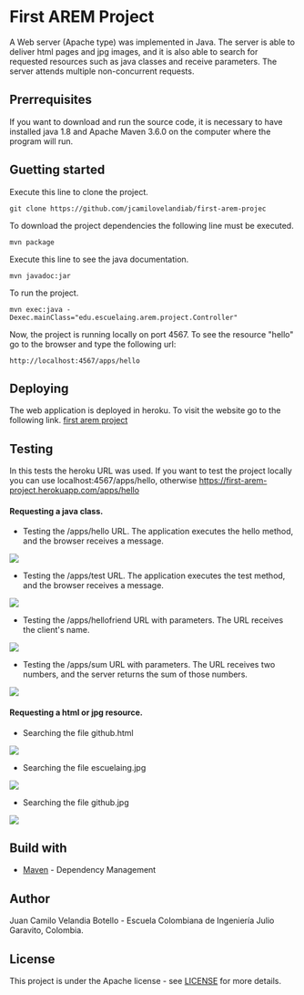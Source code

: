 # First AREM Project

A Web server (Apache type) was implemented in Java. The server is able to deliver html pages and jpg images, and it is also able to search for requested resources such as java classes and receive parameters. The server attends multiple non-concurrent requests.

## Prerrequisites

If you want to download and run the source code, it is necessary to have installed java 1.8 and Apache Maven 3.6.0  on the computer where the program will run.

## Guetting started

Execute this line to clone the project.
```
git clone https://github.com/jcamilovelandiab/first-arem-projec
```

To download the project dependencies the following line must be executed.
```
mvn package
```

Execute this line to see the java documentation.
```
mvn javadoc:jar
```
To run the project.
```
mvn exec:java -Dexec.mainClass="edu.escuelaing.arem.project.Controller"
```
Now, the project is running locally on port 4567.
To see the resource "hello" go to the browser and type the following url:
```
http://localhost:4567/apps/hello
```

## Deploying

The web application is deployed in heroku. To visit the website go to the following link. [first arem project](https://first-arem-project.herokuapp.com/apps/hello)

## Testing

In this tests the heroku URL was used. If you want to test the project locally you can use localhost:4567/apps/hello, otherwise https://first-arem-project.herokuapp.com/apps/hello

#### Requesting a java class.

* Testing the /apps/hello URL. The application executes the hello method, and the browser receives a message.

![](https://github.com/jcamilovelandiab/first-arem-project/blob/master/images/hello-testing.PNG)

* Testing the /apps/test URL. The application executes the test method, and the browser receives a message.

![](https://github.com/jcamilovelandiab/first-arem-project/blob/master/images/test-testing.PNG)

* Testing the /apps/hellofriend URL with parameters. The URL receives the client's name.

![](https://github.com/jcamilovelandiab/first-arem-project/blob/master/images/hellofriend-testing.PNG)

* Testing the /apps/sum URL with parameters. The URL receives two numbers, and the server returns the sum of those numbers.

![](https://github.com/jcamilovelandiab/first-arem-project/blob/master/images/sum-testing.PNG)

#### Requesting a html or jpg resource.

* Searching the file github.html

![](https://github.com/jcamilovelandiab/first-arem-project/blob/master/images/githubhtml-testing.PNG)

* Searching the file escuelaing.jpg

![](https://github.com/jcamilovelandiab/first-arem-project/blob/master/images/escuelaingjpg-testing.PNG)

* Searching the file github.jpg

![](https://github.com/jcamilovelandiab/first-arem-project/blob/master/images/githubjpg-testing.PNG)

## Build with

* [Maven](https://maven.apache.org/) - Dependency Management

## Author

Juan Camilo Velandia Botello - Escuela Colombiana de Ingeniería Julio Garavito, Colombia.

## License

This project is under the Apache license - see [LICENSE](LICENSE.md) for more details.
